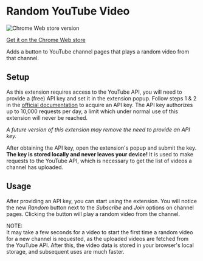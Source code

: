 # Random YouTube Video

![Chrome Web store version](https://img.shields.io/chrome-web-store/v/kijgnjhogkjodpakfmhgleobifempckf)

[Get it on the Chrome Web store](https://chrome.google.com/webstore/detail/random-youtube-video/kijgnjhogkjodpakfmhgleobifempckf)

Adds a button to YouTube channel pages that plays a random video from that channel.

## Setup

As this extension requires access to the YouTube API, you will need to provide a (free) API key and set it in the extension popup.
Follow steps 1 & 2 in the [official documentation](https://developers.google.com/youtube/v3/getting-started) to acquire an API key.
The API key authorizes up to 10,000 requests per day, a limit which under normal use of this extension will never be reached.

*A future version of this extension may remove the need to provide an API key.*

After obtaining the API key, open the extension's popup and submit the key. 
**The key is stored locally and never leaves your device!**
It is used to make requests to the YouTube API, which is necessary to get the list of videos a channel has uploaded.

## Usage

After providing an API key, you can start using the extension.
You will notice the new *Random* button next to the *Subscribe* and *Join* options on channel pages.
Clicking the button will play a random video from the channel.

NOTE:<br>
It may take a few seconds for a video to start the first time a random video for a new channel is requested, as the uploaded videos are fetched from the YouTube API.
After this, the video data is stored in your browser's local storage, and subsequent uses are much faster.